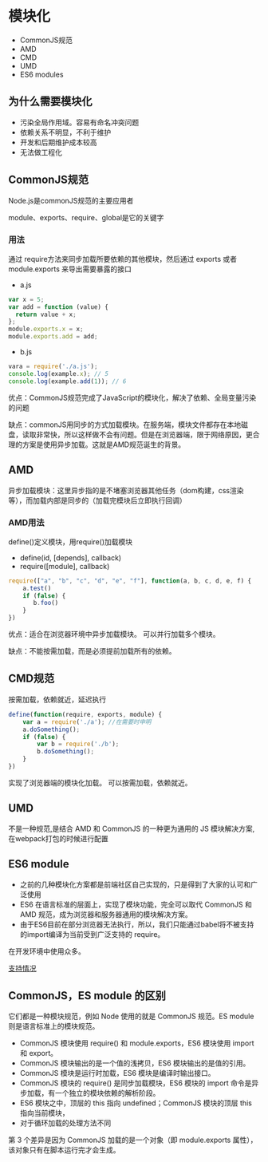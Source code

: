 # 模块化

- CommonJS规范
- AMD
- CMD
- UMD
- ES6 modules

## 为什么需要模块化

- 污染全局作用域。容易有命名冲突问题
- 依赖关系不明显，不利于维护
- 开发和后期维护成本较高
- 无法做工程化

## CommonJS规范

Node.js是commonJS规范的主要应用者

module、exports、require、global是它的关键字

### 用法

通过 require方法来同步加载所要依赖的其他模块，然后通过 exports 或者 module.exports 来导出需要暴露的接口

- a.js

```js
var x = 5;
var add = function (value) {
  return value + x;
};
module.exports.x = x;
module.exports.add = add;
```

- b.js

```js
vara = require('./a.js');
console.log(example.x); // 5
console.log(example.add(1)); // 6
```

优点：CommonJS规范完成了JavaScript的模块化，解决了依赖、全局变量污染的问题

缺点：commonJS用同步的方式加载模块。在服务端，模块文件都存在本地磁盘，读取非常快，所以这样做不会有问题。但是在浏览器端，限于网络原因，更合理的方案是使用异步加载。这就是AMD规范诞生的背景。

## AMD

异步加载模块：这里异步指的是不堵塞浏览器其他任务（dom构建，css渲染等），而加载内部是同步的（加载完模块后立即执行回调）

### AMD用法

define()定义模块，用require()加载模块

- define(id, [depends], callback)
- require([module], callback)

```js
require(["a", "b", "c", "d", "e", "f"], function(a, b, c, d, e, f) {
    a.test()
    if (false) {
       b.foo()
    }
})
```

优点：适合在浏览器环境中异步加载模块。 可以并行加载多个模块。

缺点：不能按需加载，而是必须提前加载所有的依赖。

## CMD规范

按需加载，依赖就近，延迟执行

```js
define(function(require, exports, module) {
    var a = require('./a'); //在需要时申明
    a.doSomething();
    if (false) {
        var b = require('./b');
        b.doSomething();
    }
})
```

实现了浏览器端的模块化加载。 可以按需加载，依赖就近。

## UMD

不是一种规范,是结合 AMD 和 CommonJS 的一种更为通用的 JS 模块解决方案,在webpack打包的时候进行配置

## ES6 module

- 之前的几种模块化方案都是前端社区自己实现的，只是得到了大家的认可和广泛使用
- ES6 在语言标准的层面上，实现了模块功能，完全可以取代 CommonJS 和 AMD 规范，成为浏览器和服务器通用的模块解决方案。
- 由于ES6目前在部分浏览器无法执行，所以，我们只能通过babel将不被支持的import编译为当前受到广泛支持的 require。

在开发环境中使用众多。

[支持情况](http://kangax.github.io/compat-table/es6/)

## CommonJS，ES module 的区别

它们都是一种模块规范，例如 Node 使用的就是 CommonJS 规范。ES module 则是语言标准上的模块规范。

- CommonJS 模块使用 require() 和 module.exports，ES6 模块使用 import和 export。
- CommonJS 模块输出的是一个值的浅拷贝，ES6 模块输出的是值的引用。
- CommonJS 模块是运行时加载，ES6 模块是编译时输出接口。
- CommonJS 模块的 require() 是同步加载模块，ES6 模块的 import 命令是异步加载，有一个独立的模块依赖的解析阶段。
- ES6 模块之中，顶层的 this 指向 undefined；CommonJS 模块的顶层 this 指向当前模块，
- 对于循环加载的处理方法不同

第 3 个差异是因为 CommonJS 加载的是一个对象（即 module.exports 属性），该对象只有在脚本运行完才会生成。

